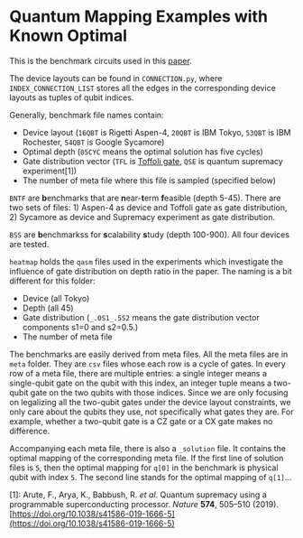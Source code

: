# Quantum Mapping Examples with Known Optimal

This is the benchmark circuits used in this [paper]().

The device layouts can be found in `CONNECTION.py`, where `INDEX_CONNECTION_LIST` stores all the edges in the corresponding device layouts as tuples of qubit indices.

Generally, benchmark file names contain:
- Device layout (`16QBT` is Rigetti Aspen-4, `20QBT` is IBM Tokyo, `53QBT` is IBM Rochester, `54QBT` is Google Sycamore)
- Optimal depth (`05CYC` means the optimal solution has five cycles)
- Gate distribution vector (`TFL` is [Toffoli gate](https://en.wikipedia.org/wiki/Toffoli_gate), `QSE` is quantum supremacy experiment[1])
- The number of meta file where this file is sampled (specified below)

`BNTF` are **b**enchmarks that are **n**ear-**t**erm **f**easible (depth 5-45). There are two sets of files: 1) Aspen-4 as device and Toffoli gate as gate distribution, 2) Sycamore as device and Supremacy experiment as gate distribution.

`BSS` are **b**enchmarkss for **s**calability **s**tudy (depth 100-900). All four devices are tested.

`heatmap` holds the `qasm` files used in the experiments which investigate the influence of gate distribution on depth ratio in the paper. The naming is a bit different for this folder: 
- Device (all Tokyo)
- Depth (all 45)
- Gate distribution (`_.0S1_.5S2` means the gate distribution vector components s1=0 and s2=0.5.)
- The number of meta file

The benchmarks are easily derived from meta files. All the meta files are in `meta` folder. They are `csv` files whose each row is a cycle of gates. In every row of a meta file, there are multiple entries: a single integer means a single-qubit gate on the qubit with this index, an integer tuple means a two-qubit gate on the two qubits with those indices. Since we are only focusing on legalizing all the two-qubit gates under the device layout constraints, we only care about the qubits they use, not specifically what gates they are. For example, whether a two-qubit gate is a CZ gate or a CX gate makes no difference.

Accompanying each meta file, there is also a `_solution` file. It contains the optimal mapping of the corresponding meta file. If the first line of solution files is `5`, then the optimal mapping for `q[0]` in the benchmark is physical qubit with index `5`. The second line stands for the optimal mapping of `q[1]`...

[1]: Arute, F., Arya, K., Babbush, R. _et al_. Quantum supremacy using a programmable superconducting processor. _Nature_ __574__, 505–510 (2019). [https://doi.org/10.1038/s41586-019-1666-5](https://doi.org/10.1038/s41586-019-1666-5)
